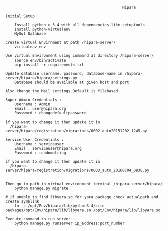 														Hipara

	Initial Setup

		Install python > 3.4 with all dependencies like setuptools
		Install python-virtualenv
		MySql Database

	Create virtual Envirnment at path /hipara-server/
		virtualenv env

	Use virtual Environment using command at directory /hipara-server/
		source env/bin/activate
		pip install -r requirements.txt

	Update database username, password, database-name in /hipara-server/hipara/hipara/settings.py
		Database should be available at given host and port

	Also change the Mail settings Default is filebased

	Super Admin Credentials :
		Username : Admin
		Email : user@hipara.org
		Password : changedefaultpassword

	if you want to change it then update it in 
	  /hipara-server/hipara/registration/migrations/0002_auto20151202_1245.py

	Service User Credentials :
		Username : serviceuser
		Email : serviceuser@hipara.org
		Password : randomstring

	if you want to change it then update it in 
	  /hipara-server/hipara/registration/migrations/0003_auto_20160704_0938.py


	Then go to path in virtual environment terminal /hipara-server/hipara/
		python manage.py migrate

	# if unable to find libyara.so for yara package check actualpath and create symblink 
		ln -s /opt/Env/hipara/lib/python3.4/site-packages/opt/Env/hipara/lib/libyara.so /opt/Env/hipara/lib/libyara.so

	Execute command to run server
		python manage.py runserver ip_address:port_number



